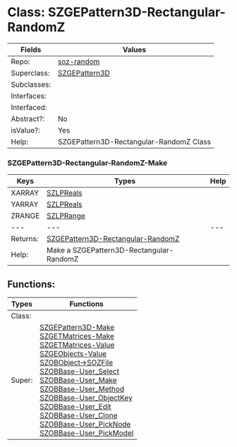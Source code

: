 
# Class:	SZGEPattern3D-Rectangular-RandomZ

| Fields | Values |
| --------- | --------- |
| Repo: | [soz-random](/repos/soz-random.html) |
| Superclass: | [SZGEPattern3D](SZGEPattern3D.html) |
| Subclasses: |  |
| Interfaces: |  |
| Interfaced: |  |
| Abstract?: | No |
| isValue?: | Yes |
| Help: | SZGEPattern3D-Rectangular-RandomZ Class |

### SZGEPattern3D-Rectangular-RandomZ-Make

| Keys | Types | Help |
| --------- | --------- | --------- |
| XARRAY | [SZLPReals](SZLPReals.html) |  |
| YARRAY | [SZLPReals](SZLPReals.html) |  |
| ZRANGE | [SZLPRange](SZLPRange.html) |  |
| --- | --- | --- |
| Returns: | [SZGEPattern3D-Rectangular-RandomZ](SZGEPattern3D-Rectangular-RandomZ.html) |
| Help: | Make a SZGEPattern3D-Rectangular-RandomZ |


## Functions:

| Types | Functions |
| --------- | --------- |
| Class: |  |
| Super: | [SZGEPattern3D-Make](SZGEPattern3D.html) <br> [SZGETMatrices-Make](SZGETMatrices.html) <br> [SZGETMatrices-Value](SZGETMatrices.html) <br> [SZGEObjects-Value](SZGEObjects.html) <br> [SZOBObject->SOZFile](SZOBObject.html) <br> [SZOBBase-User_Select](SZOBBase.html) <br> [SZOBBase-User_Make](SZOBBase.html) <br> [SZOBBase-User_Method](SZOBBase.html) <br> [SZOBBase-User_ObjectKey](SZOBBase.html) <br> [SZOBBase-User_Edit](SZOBBase.html) <br> [SZOBBase-User_Clone](SZOBBase.html) <br> [SZOBBase-User_PickNode](SZOBBase.html) <br> [SZOBBase-User_PickModel](SZOBBase.html) |


